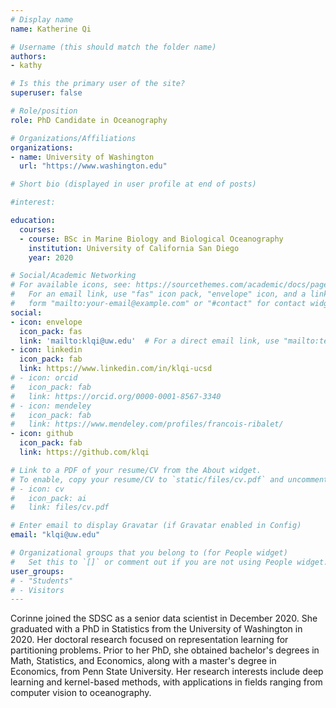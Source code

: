 ```yaml
---
# Display name
name: Katherine Qi

# Username (this should match the folder name)
authors:
- kathy

# Is this the primary user of the site?
superuser: false

# Role/position
role: PhD Candidate in Oceanography

# Organizations/Affiliations
organizations:
- name: University of Washington
  url: "https://www.washington.edu"

# Short bio (displayed in user profile at end of posts)

#interest: 

education:
  courses:
  - course: BSc in Marine Biology and Biological Oceanography
    institution: University of California San Diego
    year: 2020

# Social/Academic Networking
# For available icons, see: https://sourcethemes.com/academic/docs/page-builder/#icons
#   For an email link, use "fas" icon pack, "envelope" icon, and a link in the
#   form "mailto:your-email@example.com" or "#contact" for contact widget.
social:
- icon: envelope
  icon_pack: fas
  link: 'mailto:klqi@uw.edu'  # For a direct email link, use "mailto:test@example.org".
- icon: linkedin
  icon_pack: fab
  link: https://www.linkedin.com/in/klqi-ucsd
# - icon: orcid
#   icon_pack: fab
#   link: https://orcid.org/0000-0001-8567-3340
# - icon: mendeley
#   icon_pack: fab
#   link: https://www.mendeley.com/profiles/francois-ribalet/  
- icon: github
  icon_pack: fab
  link: https://github.com/klqi 

# Link to a PDF of your resume/CV from the About widget.
# To enable, copy your resume/CV to `static/files/cv.pdf` and uncomment the lines below.
# - icon: cv
#   icon_pack: ai
#   link: files/cv.pdf

# Enter email to display Gravatar (if Gravatar enabled in Config)
email: "klqi@uw.edu"

# Organizational groups that you belong to (for People widget)
#   Set this to `[]` or comment out if you are not using People widget.
user_groups:
# - "Students"
# - Visitors
---
```

Corinne joined the SDSC as a senior data scientist in December 2020. She graduated with a PhD in Statistics from the University of Washington in 2020. Her doctoral research focused on representation learning for partitioning problems. Prior to her PhD, she obtained bachelor's degrees in Math, Statistics, and Economics, along with a master's degree in Economics, from Penn State University. Her research interests include deep learning and kernel-based methods, with applications in fields ranging from computer vision to oceanography.
